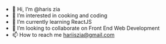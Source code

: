 - 👋 Hi, I’m @haris zia
- 👀 I’m interested in cooking and coding
- 🌱 I’m currently learning ReactJS
- 💞️ I’m looking to collaborate on Front End Web Development
- 📫 How to reach me hariiszia@gmail.com


